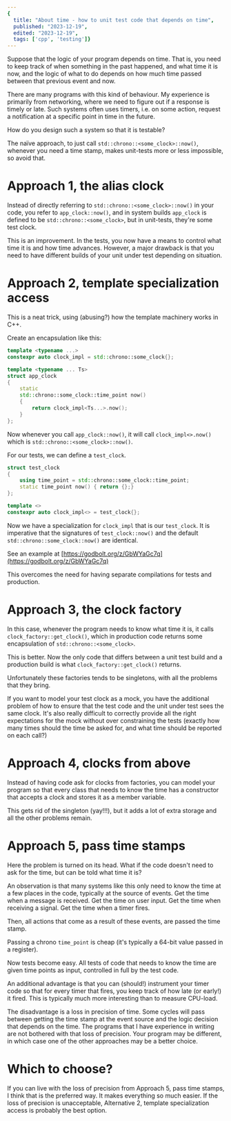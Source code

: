 ```yaml
---
{
  title: "About time - how to unit test code that depends on time",
  published: "2023-12-19",
  edited: "2023-12-19",
  tags: ['cpp', 'testing']}
---
```


Suppose that the logic of your program depends on time. That is, you need to keep track of when something in the past
happened, and what time it is now, and the logic of what to do depends on how much time passed between that previous
event and now.

There are many programs with this kind of behaviour. My experience is primarily from networking, where we need to figure
out if a response is timely or late. Such systems often uses timers, i.e. on some action, request a notification at a
specific point in time in the future.

How do you design such a system so that it is testable?

The naïve approach, to just call `std::chrono::<some_clock>::now()`, whenever you need a time stamp, makes unit-tests
more or less impossible, so avoid that.

# Approach 1, the alias clock

Instead of directly referring to `std::chrono::<some_clock>::now()` in your code, you refer to `app_clock::now()`, and
in system builds `app_clock` is defined to be `std::chrono::<some_clock>`, but in unit-tests, they're some test clock.

This is an improvement. In the tests, you now have a means to control what time it is and how time advances. However, a
major drawback is that you need to have different builds of your unit under test depending on situation.

# Approach 2, template specialization access

This is a neat trick, using (abusing?) how the template machinery works in C++.

Create an encapsulation like this:

```cpp
template <typename ...>
constexpr auto clock_impl = std::chrono::some_clock{};

template <typename ... Ts>
struct app_clock
{
    static
    std::chrono::some_clock::time_point now()
    {
        return clock_impl<Ts...>.now();
    }
};
```

Now whenever you call `app_clock::now()`, it will call `clock_impl<>.now()` which is `std::chrono::<some_clock>::now()`.

For our tests, we can define a `test_clock`.

```cpp
struct test_clock
{
    using time_point = std::chrono::some_clock::time_point;
    static time_point now() { return {};}
};

template <>
constexpr auto clock_impl<> = test_clock{};
```

Now we have a specialization for `clock_impl` that is our `test_clock`. It is imperative that the signatures
of `test_clock::now()` and the default `std::chrono::some_clock::now()` are identical.

See an example at [https://godbolt.org/z/GbWYaGc7q](https://godbolt.org/z/GbWYaGc7q)

This overcomes the need for having separate compilations for tests and production.

# Approach 3, the clock factory

In this case, whenever the program needs to know what time it is, it calls `clock_factory::get_clock()`, which in
production code returns some encapsulation of `std::chrono::<some_clock>`.

This is better. Now the only code that differs between a unit test build and a production build is
what `clock_factory::get_clock()` returns.

Unfortunately these factories tends to be singletons, with all the problems that they bring.

If you want to model your test clock as a mock, you have the additional problem of how to ensure that the test code and
the unit under test sees the same clock. It's also really difficult to correctly provide all the right expectations for
the mock without over constraining the tests (exactly how many times should the time be asked for, and what time should
be reported on each call?)

# Approach 4, clocks from above

Instead of having code ask for clocks from factories, you can model your program so that every class that needs to know
the time has a constructor that accepts a clock and stores it as a member variable.

This gets rid of the singleton (yay!!!), but it adds a lot of extra storage and all the other problems remain.

# Approach 5, pass time stamps

Here the problem is turned on its head. What if the code doesn't need to ask for the time, but can be told what time it
is?

An observation is that many systems like this only need to know the time at a few places in the code, typically at the
source of events. Get the time when a message is received. Get the time on user input. Get the time when receiving a
signal. Get the time when a timer fires.

Then, all actions that come as a result of these events, are passed the time stamp.

Passing a chrono `time_point` is cheap (it's typically a 64-bit value passed in a register).

Now tests become easy. All tests of code that needs to know the time are given time points as input, controlled in full
by the test code.

An additional advantage is that you can (should!) instrument your timer code so that for every timer that fires, you
keep track of how late (or early!) it fired. This is typically much more interesting than to measure CPU-load.

The disadvantage is a loss in precision of time. Some cycles will pass between getting the time stamp at the event
source and the logic decision that depends on the time. The programs that I have experience in writing are not bothered
with that loss of precision. Your program may be different, in which case one of the other approaches may be a better
choice.

# Which to choose?

If you can live with the loss of precision from Approach 5, pass time stamps, I think that is the preferred way. It
makes everything so much easier. If the loss of precision is unacceptable, Alternative 2, template specialization access
is probably the best option.
